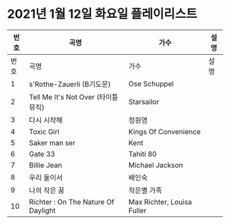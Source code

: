 # 2021년 1월 12일 화요일 플레이리스트

| 번호 | 곡명 | 가수 | 설명 |
|------|------|------|------|
| 번호 | 곡명 | 가수 | 설명 |
| 1 | s'Rothe-Zauerli (B기도문) | Ose Schuppel |  |
| 2 | Tell Me It's Not Over (타이틀 뮤직) | Starsailor |  |
| 3 | 다시 시작해 | 정원영 |  |
| 4 | Toxic Girl | Kings Of Convenience |  |
| 5 | Saker man ser | Kent |  |
| 6 | Gate 33 | Tahiti 80 |  |
| 7 | Billie Jean | Michael Jackson |  |
| 8 | 우리 둘이서 | 배인숙 |  |
| 9 | 나의 작은 꿈 | 작은별 가족 |  |
| 10 | Richter : On The Nature Of Daylight | Max Richter, Louisa Fuller |  |
